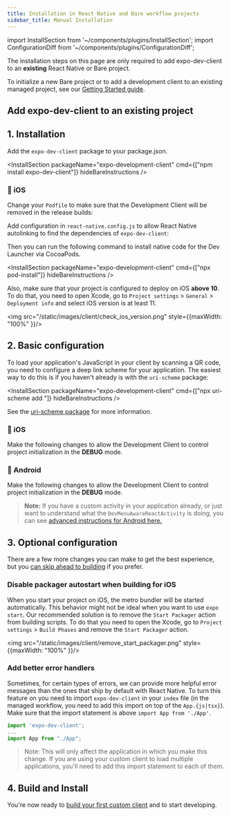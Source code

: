 ```yaml
---
title: Installation in React Native and Bare workflow projects
sidebar_title: Manual Installation
---
```


import InstallSection from '~/components/plugins/InstallSection';
import ConfigurationDiff from '~/components/plugins/ConfigurationDiff';

The installation steps on this page are only required to add expo-dev-client to an **existing** React Native or Bare project.

To initialize a new Bare project or to add a development client to an existing managed project, see our [Getting Started guide](/getting-started.md).

## Add expo-dev-client to an existing project

## 1. Installation

Add the `expo-dev-client` package to your package.json.

<InstallSection packageName="expo-development-client" cmd={["npm install expo-dev-client"]} hideBareInstructions />

### 🍏 iOS

Change your `Podfile` to make sure that the Development Client will be removed in the release builds:

<ConfigurationDiff source="/static/diffs/client/podfile.diff" />

Add configuration in `react-native.config.js` to allow React Native autolinking to find the dependencies of `expo-dev-client`:

<ConfigurationDiff source="/static/diffs/client/react-native.config.js.diff" />

Then you can run the following command to install native code for the Dev Launcher via CocoaPods.

<InstallSection packageName="expo-development-client" cmd={["npx pod-install"]} hideBareInstructions />

Also, make sure that your project is configured to deploy on iOS **above 10**.
To do that, you need to open Xcode, go to `Project settings` > `General` > `Deployment info` and select iOS version is at least 11.

<img src="/static/images/client/check_ios_version.png" style={{maxWidth: "100%" }}/>

## 2. Basic configuration

To load your application's JavaScript in your client by scanning a QR code, you need to configure a deep link scheme for your application. The easiest way to do this is if you haven't already is with the `uri-scheme` package:

<InstallSection packageName="expo-development-client" cmd={["npx uri-scheme add <your scheme>"]} hideBareInstructions />

See the [uri-scheme package](https://www.npmjs.com/package/uri-scheme) for more information.

### 🍏 iOS

Make the following changes to allow the Development Client to control project initialization in the **DEBUG** mode.

<ConfigurationDiff source="/static/diffs/client/app-delegate.diff" />

### 🤖 Android

Make the following changes to allow the Development Client to control project initialization in the **DEBUG** mode.

> **Note:** If you have a custom activity in your application already, or just want to understand what the `DevMenuAwareReactActivity` is doing, you can see [advanced instructions for Android here.](https://github.com/expo/expo/tree/master/packages/expo-dev-menu#-android)

<ConfigurationDiff source="/static/diffs/client/main-activity-and-application.diff" />

## 3. Optional configuration

There are a few more changes you can make to get the best experience, but you [can skip ahead to building](/clients/getting-started/#building-and-installing-your-first-custom-client) if you prefer.

### Disable packager autostart when building for iOS

When you start your project on iOS, the metro bundler will be started automatically. This behavior might not be ideal when you want to use `expo start`. Our recommended solution is to remove the `Start Packager` action from building scripts. To do that you need to open the Xcode, go to `Project settings` > `Build Phases` and remove the `Start Packager` action.

<img src="/static/images/client/remove_start_packager.png" style={{maxWidth: "100%" }}/>

### Add better error handlers

Sometimes, for certain types of errors, we can provide more helpful error messages than the ones that ship by default with React Native. To turn this feature on you need to import `expo-dev-client` in your `index` file (in the managed workflow, you need to add this import on top of the `App.{js|tsx}`). Make sure that the import statement is above `import App from './App'`.

```js
import 'expo-dev-client';
...
import App from "./App";
```

> Note: This will only affect the application in which you make this change. If you are using your custom client to load multiple applications, you'll need to add this import statement to each of them.

## 4. Build and Install

You're now ready to [build your first custom client](/clients/getting-started.md#building-and-installing-your-first-custom-client) and to start developing.